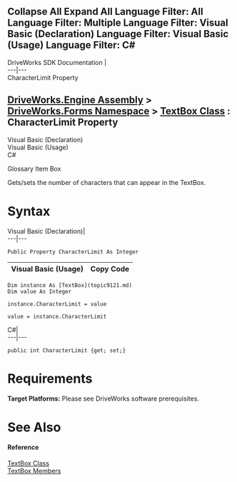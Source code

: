 Collapse All Expand All Language Filter: All  Language Filter: Multiple  Language Filter: Visual Basic (Declaration) Language Filter: Visual Basic (Usage) Language Filter: C#  
---  
DriveWorks SDK Documentation  |   
---|---  
CharacterLimit Property   
  
[DriveWorks.Engine Assembly](topic2156.md) > [DriveWorks.Forms Namespace](topic7266.md) > [TextBox Class](topic9121.md) : CharacterLimit Property  
---  
  
Visual Basic (Declaration)    
Visual Basic (Usage)    
C# 

Glossary Item Box

Gets/sets the number of characters that can appear in the TextBox. 

# Syntax

Visual Basic (Declaration)|   
---|---  
      
    
    Public Property CharacterLimit As Integer  
  
Visual Basic (Usage)| Copy Code  
---|---  
      
    
    Dim instance As [TextBox](topic9121.md)
    Dim value As Integer
     
    instance.CharacterLimit = value
     
    value = instance.CharacterLimit  
  
C#|   
---|---  
      
    
    public int CharacterLimit {get; set;}  
  
# Requirements

**Target Platforms:** Please see DriveWorks software prerequisites.

# See Also

#### Reference

[TextBox Class](topic9121.md)   
[TextBox Members](topic9122.md)


